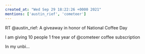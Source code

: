 ```yaml
---
created_at: "Wed Sep 29 18:22:26 +0000 2021"
mentions: ['austin_rief', 'cometeer']
---
```


RT @austin_rief: A giveaway in honor of National Coffee Day

I am giving 10 people 1 free year of @cometeer coffee subscription

In my unbi…